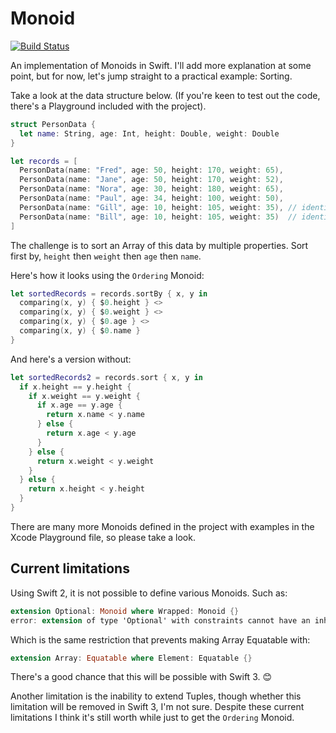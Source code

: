 # Monoid

[![Build Status](https://travis-ci.org/alskipp/Monoid.svg?branch=master)](https://travis-ci.org/alskipp/Monoid)

An implementation of Monoids in Swift. I'll add more explanation at some point, but for now, let's jump straight to a practical example: Sorting.

Take a look at the data structure below. (If you're keen to test out the code, there's a Playground included with the project).

```swift
struct PersonData {
  let name: String, age: Int, height: Double, weight: Double
}

let records = [
  PersonData(name: "Fred", age: 50, height: 170, weight: 65),
  PersonData(name: "Jane", age: 50, height: 170, weight: 52),
  PersonData(name: "Nora", age: 30, height: 180, weight: 65),
  PersonData(name: "Paul", age: 34, height: 100, weight: 50),
  PersonData(name: "Gill", age: 10, height: 105, weight: 35), // identical twins
  PersonData(name: "Bill", age: 10, height: 105, weight: 35)  // identical twins
]
```

The challenge is to sort an Array of this data by multiple properties. 
Sort first by, `height` then `weight` then `age` then `name`.

Here's how it looks using the `Ordering` Monoid:

```swift
let sortedRecords = records.sortBy { x, y in
  comparing(x, y) { $0.height } <>
  comparing(x, y) { $0.weight } <>
  comparing(x, y) { $0.age } <>
  comparing(x, y) { $0.name }
}
```

And here's a version without:

```swift
let sortedRecords2 = records.sort { x, y in
  if x.height == y.height {
    if x.weight == y.weight {
      if x.age == y.age {
        return x.name < y.name
      } else {
        return x.age < y.age
      }
    } else {
      return x.weight < y.weight
    }
  } else {
    return x.height < y.height
  }
}
```

There are many more Monoids defined in the project with examples in the Xcode Playground file, so please take a look.

## Current limitations

Using Swift 2, it is not possible to define various Monoids. Such as:

```swift
extension Optional: Monoid where Wrapped: Monoid {}
error: extension of type 'Optional' with constraints cannot have an inheritance clause
```

Which is the same restriction that prevents making Array Equatable with:

```swift
extension Array: Equatable where Element: Equatable {}
```

There's a good chance that this will be possible with Swift 3. 😊

Another limitation is the inability to extend Tuples, though whether this limitation will be removed in Swift 3, I'm not sure. Despite these current limitations I think it's still worth while just to get the `Ordering` Monoid.
